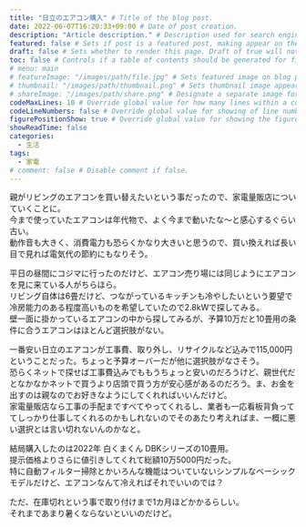 ```yaml
---
title: "日立のエアコン購入" # Title of the blog post.
date: 2022-06-07T16:20:33+09:00 # Date of post creation.
description: "Article description." # Description used for search engine.
featured: false # Sets if post is a featured post, making appear on the home page side bar.
draft: false # Sets whether to render this page. Draft of true will not be rendered.
toc: false # Controls if a table of contents should be generated for first-level links automatically.
# menu: main
# featureImage: "/images/path/file.jpg" # Sets featured image on blog post.
# thumbnail: "/images/path/thumbnail.png" # Sets thumbnail image appearing inside card on homepage.
# shareImage: "/images/path/share.png" # Designate a separate image for social media sharing.
codeMaxLines: 10 # Override global value for how many lines within a code block before auto-collapsing.
codeLineNumbers: false # Override global value for showing of line numbers within code block.
figurePositionShow: true # Override global value for showing the figure label.
showReadTime: false
categories:
  - 生活
tags:
  - 家電
# comment: false # Disable comment if false.
---
```


親がリビングのエアコンを買い替えたいという事だったので、家電量販店についていくことに。  
今まで使っていたエアコンは年代物で、よく今まで動いたな～と感心するぐらい古い。  
動作音も大きく、消費電力も恐らくかなり大きいと思うので、買い換えれば長い目で見れば電気代の節約にもなりそう。  

平日の昼間にコジマに行ったのだけど、エアコン売り場には同じようにエアコンを見に来ている人がちらほら。  
リビング自体は6畳だけど、つながっているキッチンも冷やしたいという要望で冷房能力のある程度高いものを希望していたので2.8kWで探してみる。  
壁一面に掛かっているエアコンの中から探してみるが、予算10万だと10畳用の条件に合うエアコンはほとんど選択肢がない。  

一番安い日立のエアコンが工事費、取り外し、リサイクルなど込みで115,000円ということだった。ちょっと予算オーバーだが他に選択肢がなさそう。  
恐らくネットで探せば工事費込みでももうちょっと安いのだろうけど、親世代だとなかなかネットで買うより店頭で買う方が安心感があるのだろう。ま、お金を出すのは親なのでお好きなようにしてくれればいいんだけど。  
家電量販店なら工事の手配まですべてやってくれるし、業者も一応看板背負っててしっかり仕事してくれるのかもしれないのでそのあたり考えればま、一概に悪い選択とは言い切れないんのかなと。

結局購入したのは2022年 白くまくん DBKシリーズの10畳用。  
提示価格よりさらに値引きしてくれて総額10万5000円だった。  
特に自動フィルター掃除とかいろんな機能はついていないシンプルなベーシックモデルだけど、エアコンなんて冷えればそれでいいのでは？

ただ、在庫切れという事で取り付けまで1カ月ほどかかるらしい。  
それまであまり暑くならないといいのだけど。
